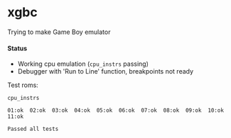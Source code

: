 # xgbc

Trying to make Game Boy emulator

#### Status
* Working cpu emulation (`cpu_instrs` passing)
* Debugger with 'Run to Line' function, breakpoints not ready

Test roms:
```
cpu_instrs

01:ok  02:ok  03:ok  04:ok  05:ok  06:ok  07:ok  08:ok  09:ok  10:ok  11:ok  

Passed all tests
```
